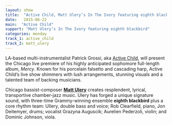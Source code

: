 ```yaml
---
layout: show
title:  "Active Child, Matt Ulery’s In The Ivory featuring eighth blackbird"
date:   2015-06-22
main:  "Active Child"
support: "Matt Ulery’s In The Ivory featuring eighth blackbird"
categories: monday
track_1: active_child
track_2: matt_ulery
---
```


LA-based multi-instrumentalist Patrick Grossi, aka [Active Child](http://activechildmusic.com "Active Child"), will present the Chicago live premiere of his highly anticipated sophomore full-length album, *Mercy*. Known for his porcelain falsetto and cascading harp, Active Child’s live show shimmers with lush arrangements, stunning visuals and a talented team of backing musicians.

Chicago bassist-composer **[Matt Ulery](http://mattulery.com "Matt Ulery")** creates resplendent, lyrical, transportive chamber-jazz music. Ulery has forged a unique signature sound, with three-time Grammy-winning ensemble **eighth blackbird** plus a core rhythm team: UIlery, double bass and voice; Rob Clearfield, piano, Jon Deitemyer, drums; vocalist Grazyna Auguscik; Aurelien Pederzoli, violin; and Dominic Johnson, viola.